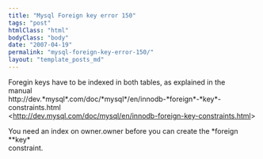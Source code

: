 ```yaml
---
title: "Mysql Foreign key error 150"
tags: "post"
htmlClass: "html"
bodyClass: "body"
date: "2007-04-19"
permalink: "mysql-foreign-key-error-150/"
layout: "template_posts_md"
---
```

<p>Foregin keys have to be indexed in both tables, as explained in the<br />manual<br />http://dev.*mysql*.com/doc/*mysql*/en/innodb-*foreign*-*key*-constraints.html <br />&lt;<a href="http://dev.mysql.com/doc/mysql/en/innodb-foreign-key-constraints.html">http://dev.mysql.com/doc/mysql/en/innodb-foreign-key-constraints.html</a>&gt;</p>
<p>  You need an index on owner.owner before you can create the *foreign <br />**key*<br />constraint.</p>
